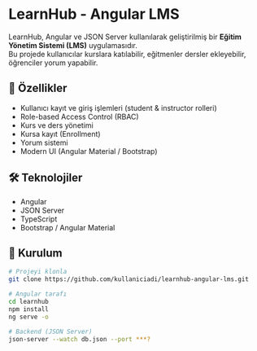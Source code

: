 # LearnHub - Angular LMS

LearnHub, Angular ve JSON Server kullanılarak geliştirilmiş bir **Eğitim Yönetim Sistemi (LMS)** uygulamasıdır.  
Bu projede kullanıcılar kurslara katılabilir, eğitmenler dersler ekleyebilir, öğrenciler yorum yapabilir.  

## 🚀 Özellikler
- Kullanıcı kayıt ve giriş işlemleri (student & instructor rolleri)
- Role-based Access Control (RBAC)
- Kurs ve ders yönetimi
- Kursa kayıt (Enrollment)
- Yorum sistemi
- Modern UI (Angular Material / Bootstrap)

## 🛠️ Teknolojiler
- Angular
- JSON Server
- TypeScript
- Bootstrap / Angular Material

## 📂 Kurulum
```bash
# Projeyi klonla
git clone https://github.com/kullaniciadi/learnhub-angular-lms.git

# Angular tarafı
cd learnhub
npm install
ng serve -o

# Backend (JSON Server)
json-server --watch db.json --port ***?
